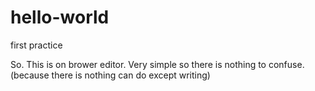 # hello-world
first practice

So. This is on brower editor. 
Very simple so there is nothing to confuse. (because there is nothing can do except writing)
